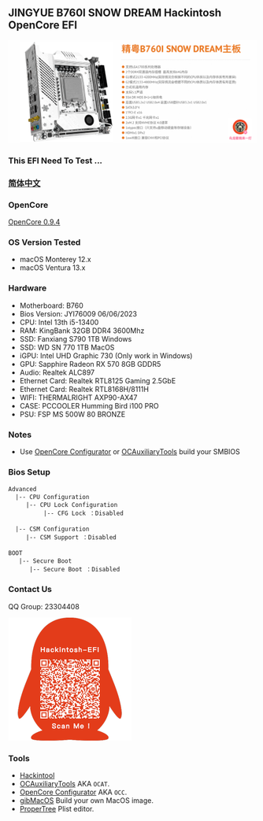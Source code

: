 ## JINGYUE B760I SNOW DREAM Hackintosh OpenCore EFI

![image](ScreenShot/JINGYUEB760I.png)


### This EFI Need  To Test  ...

### [简体中文](README.zh_CN.md)

### OpenCore

[OpenCore 0.9.4](https://github.com/acidanthera/OpenCorePkg)

### OS Version Tested

- macOS Monterey 12.x
- macOS Ventura  13.x 

### Hardware

- Motherboard: B760
- Bios Version: JYI76009 06/06/2023
- CPU: Intel 13th i5-13400
- RAM: KingBank 32GB DDR4 3600Mhz
- SSD: Fanxiang S790 1TB Windows
- SSD: WD SN 770 1TB MacOS
- iGPU: Intel UHD Graphic 730 (Only work in Windows)
- GPU: Sapphire Radeon RX 570 8GB GDDR5
- Audio: Realtek ALC897
- Ethernet Card: Realtek RTL8125 Gaming 2.5GbE
- Ethernet Card: Realtek RTL8168H/8111H
- WIFI: THERMALRIGHT AXP90-AX47
- CASE: PCCOOLER Humming Bird i100 PRO
- PSU:  FSP MS 500W 80 BRONZE

### Notes

 - Use [OpenCore Configurator](https://mackie100projects.altervista.org/opencore-configurator/) or [OCAuxiliaryTools](https://github.com/ic005k/OCAuxiliaryTools) build your SMBIOS

### Bios Setup

```
Advanced
  |-- CPU Configuration
     |-- CPU Lock Configuration
	      |-- CFG Lock ：Disabled
           
  |-- CSM Configuration
     |-- CSM Support ：Disabled

BOOT
   |-- Secure Boot
      |-- Secure Boot ：Disabled 
```

### Contact Us

QQ Group: 23304408

![image](ScreenShot/QRCode.png)


### Tools

- [Hackintool](https://github.com/headkaze/Hackintool) 
- [OCAuxiliaryTools](https://github.com/ic005k/OCAuxiliaryTools) AKA `OCAT`.
- [OpenCore Configurator](https://mackie100projects.altervista.org/opencore-configurator/) AKA `OCC`.
- [gibMacOS](https://github.com/corpnewt/gibMacOS) Build your own MacOS image.
- [ProperTree](https://github.com/corpnewt/ProperTree) Plist editor.
